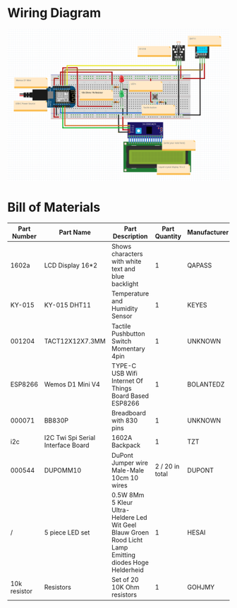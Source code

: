 # Wiring Diagram

![Wiring](images/Wiring.png)

# Bill of Materials

| Part Number | Part Name                          | Part Description                                                                                        | Part Quantity    | Manufacturer | Part Cost | URL                                                                                                                                                                   |
|------------|------------------------------------|---------------------------------------------------------------------------------------------------------|------------------|-------------|-----------|-----------------------------------------------------------------------------------------------------------------------------------------------------------------------|
| 1602a      | LCD Display 16*2                   | Shows characters with white text and blue backlight                                                     | 1                | QAPASS      | € 4       | https://www.tinytronics.nl/shop/en/displays/lcd/lcd-display-16*2-characters-with-white-text-and-blue-backlight                                                        |
| KY-015     | KY-015 DHT11                       | Temperature and Humidity Sensor                                                                         | 1                | KEYES       | € 2,60    | https://www.prolectra.nl/home/301-ky-015-dht11-temperature-and-humidity-sensor-module.html                                                                            |
| 001204    | TACT12X12X7.3MM                    | Tactile Pushbutton Switch Momentary 4pin                                                                | 1                | UNKNOWN     | € 0,25    | https://www.tinytronics.nl/shop/en/switches/manual-switches/pcb-switches/tactile-pushbutton-switch-momentary-4pin-12*12*7.3mm                                         |
| ESP8266    | Wemos D1 Mini V4                   | TYPE-C USB Wifi Internet Of Things Board Based ESP8266                                                  | 1                | BOLANTEDZ   | € 2,35    | https://nl.aliexpress.com/item/1005004527213280.html?algo_exp_id=cbd77092-a5a4-4505-a8da-561d4a6cba6f-3&pdp_ext_f=%7B%22sku_id%22%3A%2212000029481036792%22%7D        |
| 000071    | BB830P                             | Breadboard with 830 pins                                                                                | 1                | UNKNOWN     | € 4       | https://www.tinytronics.nl/shop/en/tools-and-mounting/prototyping-supplies/breadboards/breadboard-830-points                                                          |
| i2c        | I2C Twi Spi Serial Interface Board | 1602A Backpack                                                                                          | 1                | TZT         | € 1,22    | https://nl.aliexpress.com/item/32649843103.html?algo_exp_id=bbaa2466-27f8-4762-9e32-49db6fb5d61d-0&pdp_ext_f=%7B%22sku_id%22%3A%2259624803836%22%7D                   |
| 000544    | DUPOMM10                           | DuPont Jumper wire Male-Male 10cm 10 wires                                                              | 2  / 20 in total | DUPONT      | € 0,50    | https://www.tinytronics.nl/shop/en/cables-and-connectors/cables-and-adapters/prototyping-wires/dupont-compatible-and-jumper/dupont-jumper-wire-male-male-10cm-10-wires |
| /          | 5 piece LED set                    | 0.5W 8Mm 5 Kleur Ultra-Heldere Led Wit Geel Blauw Groen Rood Licht Lamp Emitting diodes Hoge Helderheid | 1                | HESAI            | € 0,01    | https://de.aliexpress.com/item/32822066523.html?spm=a2g0o.detail.1000060.3.5ec230b65zopxh&gps-id=pcDetailBottomMoreThisSeller&scm=1007.13339.291025.0&scm_id=1007.13339.291025.0&scm-url=1007.13339.291025.0&pvid=bcf3775a-8a61-4cdd-ab27-df98c804d4f2&_t=gps-id%3ApcDetailBottomMoreThisSeller%2Cscm-url%3A1007.13339.291025.0%2Cpvid%3Abcf3775a-8a61-4cdd-ab27-df98c804d4f2%2Ctpp_buckets%3A668%232846%238113%231998&pdp_ext_f=%7B%22sku_id%22%3A%2212000032066866119%22%2C%22sceneId%22%3A%223339%22%7D&pdp_npi=3%40dis%21EUR%211.15%210.01%21%21%21%21%21%400b0a172716787307666904139e1fb5%2112000032066866119%21rec%21NL%21&gatewayAdapt=glo2deu    |   
| 10k resistor          | Resistors                          | Set of 20 10K Ohm resistors                                                                             | 1                | GOHJMY            | € 0,12    | https://de.aliexpress.com/item/1005003276086924.html?spm=a2g0o.productlist.main.7.13436d75nXi7sh&algo_pvid=e5a98beb-ff5a-4663-90e8-5f283222099f&algo_exp_id=e5a98beb-ff5a-4663-90e8-5f283222099f-3&pdp_ext_f=%7B%22sku_id%22%3A%2212000024976850338%22%7D&pdp_npi=3%40dis%21EUR%210.13%210.12%21%21%21%21%21%402145280e16787312636361123d06eb%2112000024976850338%21sea%21DE%210&curPageLogUid=BX8uVJN877hB |